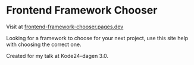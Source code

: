 # Frontend Framework Chooser

Visit at [frontend-framework-chooser.pages.dev](https://frontend-framework-chooser.pages.dev/)

Looking for a framework to choose for your next project, use this site help with choosing the correct one.

Created for my talk at Kode24-dagen 3.0.
